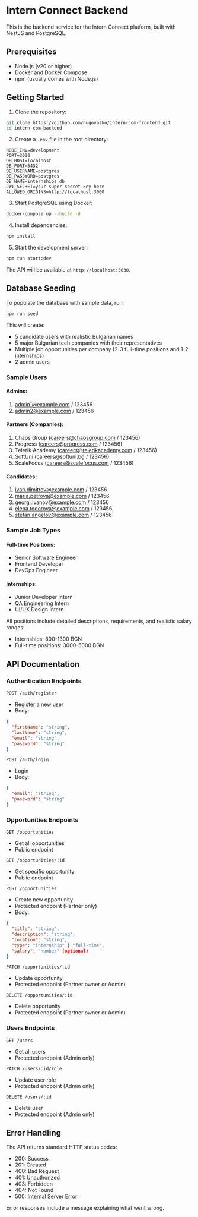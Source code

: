 # Intern Connect Backend

This is the backend service for the Intern Connect platform, built with NestJS and PostgreSQL.

## Prerequisites

- Node.js (v20 or higher)
- Docker and Docker Compose
- npm (usually comes with Node.js)

## Getting Started

1. Clone the repository:

```bash
git clone https://github.com/hugovasko/intern-com-frontend.git
cd intern-com-backend
```

2. Create a `.env` file in the root directory:

```env
NODE_ENV=development
PORT=3030
DB_HOST=localhost
DB_PORT=5432
DB_USERNAME=postgres
DB_PASSWORD=postgres
DB_NAME=internships_db
JWT_SECRET=your-super-secret-key-here
ALLOWED_ORIGINS=http://localhost:3000
```

3. Start PostgreSQL using Docker:

```bash
docker-compose up --build -d
```

4. Install dependencies:

```bash
npm install
```

5. Start the development server:

```bash
npm run start:dev
```

The API will be available at `http://localhost:3030`.

## Database Seeding

To populate the database with sample data, run:

```bash
npm run seed
```

This will create:

- 5 candidate users with realistic Bulgarian names
- 5 major Bulgarian tech companies with their representatives
- Multiple job opportunities per company (2-3 full-time positions and 1-2 internships)
- 2 admin users

### Sample Users

#### Admins:

1. admin1@example.com / 123456
2. admin2@example.com / 123456

#### Partners (Companies):

1. Chaos Group (careers@chaosgroup.com / 123456)
2. Progress (careers@progress.com / 123456)
3. Telerik Academy (careers@telerikacademy.com / 123456)
4. SoftUni (careers@softuni.bg / 123456)
5. ScaleFocus (careers@scalefocus.com / 123456)

#### Candidates:

1. ivan.dimitrov@example.com / 123456
2. maria.petrova@example.com / 123456
3. georgi.ivanov@example.com / 123456
4. elena.todorova@example.com / 123456
5. stefan.angelov@example.com / 123456

### Sample Job Types

#### Full-time Positions:

- Senior Software Engineer
- Frontend Developer
- DevOps Engineer

#### Internships:

- Junior Developer Intern
- QA Engineering Intern
- UI/UX Design Intern

All positions include detailed descriptions, requirements, and realistic salary ranges:

- Internships: 800-1300 BGN
- Full-time positions: 3000-5000 BGN

## API Documentation

### Authentication Endpoints

`POST /auth/register`

- Register a new user
- Body:

```json
{
  "firstName": "string",
  "lastName": "string",
  "email": "string",
  "password": "string"
}
```

`POST /auth/login`

- Login
- Body:

```json
{
  "email": "string",
  "password": "string"
}
```

### Opportunities Endpoints

`GET /opportunities`

- Get all opportunities
- Public endpoint

`GET /opportunities/:id`

- Get specific opportunity
- Public endpoint

`POST /opportunities`

- Create new opportunity
- Protected endpoint (Partner only)
- Body:

```json
{
  "title": "string",
  "description": "string",
  "location": "string",
  "type": "internship" | "full-time",
  "salary": "number" (optional)
}
```

`PATCH /opportunities/:id`

- Update opportunity
- Protected endpoint (Partner owner or Admin)

`DELETE /opportunities/:id`

- Delete opportunity
- Protected endpoint (Partner owner or Admin)

### Users Endpoints

`GET /users`

- Get all users
- Protected endpoint (Admin only)

`PATCH /users/:id/role`

- Update user role
- Protected endpoint (Admin only)

`DELETE /users/:id`

- Delete user
- Protected endpoint (Admin only)

## Error Handling

The API returns standard HTTP status codes:

- 200: Success
- 201: Created
- 400: Bad Request
- 401: Unauthorized
- 403: Forbidden
- 404: Not Found
- 500: Internal Server Error

Error responses include a message explaining what went wrong.
